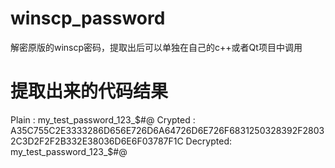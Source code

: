 # winscp_password
解密原版的winscp密码，提取出后可以单独在自己的c++或者Qt项目中调用

# 提取出来的代码结果
Plain   : my_test_password_123_$#@
Crypted : A35C755C2E3333286D656E726D6A64726D6E726F6831250328392F28032C3D2F2F2B332E38036D6E6F03787F1C
Decrypted: my_test_password_123_$#@
